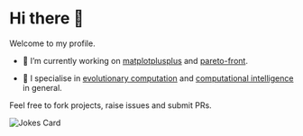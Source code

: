 # Hi there 👋

Welcome to my profile. 

- 🔭 I’m currently working on [matplotplusplus](https://github.com/alandefreitas/matplotplusplus) and [pareto-front](https://github.com/alandefreitas/pareto-front).

- 🦎 I specialise in [evolutionary computation](https://en.wikipedia.org/wiki/Evolutionary_computation) and [computational intelligence](https://en.wikipedia.org/wiki/Computational_intelligence) in general.

Feel free to fork projects, raise issues and submit PRs.

![Jokes Card](https://readme-jokes.vercel.app/api)
